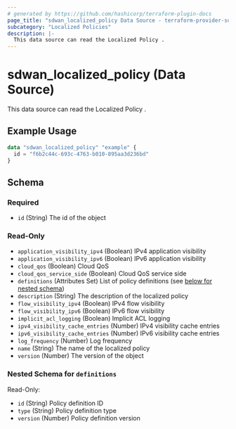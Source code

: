 ```yaml
---
# generated by https://github.com/hashicorp/terraform-plugin-docs
page_title: "sdwan_localized_policy Data Source - terraform-provider-sdwan"
subcategory: "Localized Policies"
description: |-
  This data source can read the Localized Policy .
---
```


# sdwan_localized_policy (Data Source)

This data source can read the Localized Policy .

## Example Usage

```terraform
data "sdwan_localized_policy" "example" {
  id = "f6b2c44c-693c-4763-b010-895aa3d236bd"
}
```

<!-- schema generated by tfplugindocs -->
## Schema

### Required

- `id` (String) The id of the object

### Read-Only

- `application_visibility_ipv4` (Boolean) IPv4 application visibility
- `application_visibility_ipv6` (Boolean) IPv6 application visibility
- `cloud_qos` (Boolean) Cloud QoS
- `cloud_qos_service_side` (Boolean) Cloud QoS service side
- `definitions` (Attributes Set) List of policy definitions (see [below for nested schema](#nestedatt--definitions))
- `description` (String) The description of the localized policy
- `flow_visibility_ipv4` (Boolean) IPv4 flow visibility
- `flow_visibility_ipv6` (Boolean) IPv6 flow visibility
- `implicit_acl_logging` (Boolean) Implicit ACL logging
- `ipv4_visibility_cache_entries` (Number) IPv4 visibility cache entries
- `ipv6_visibility_cache_entries` (Number) IPv6 visibility cache entries
- `log_frequency` (Number) Log frequency
- `name` (String) The name of the localized policy
- `version` (Number) The version of the object

<a id="nestedatt--definitions"></a>
### Nested Schema for `definitions`

Read-Only:

- `id` (String) Policy definition ID
- `type` (String) Policy definition type
- `version` (Number) Policy definition version
